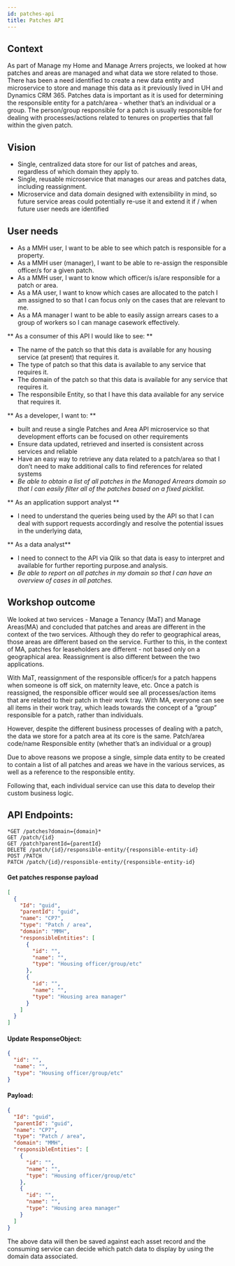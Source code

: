 ```yaml
---
id: patches-api
title: Patches API
---
```


## Context

As part of Manage my Home and Manage Arrers projects, we looked at how patches and areas are managed and what data we store related to those. There has been a need identified to create a new data entity and microservice to store and manage this data as it previously lived in UH and Dynamics CRM 365. Patches data is important as it is used for determining the responsible entity for a patch/area - whether that’s an individual or a group. The person/group responsible for a patch is usually responsible for dealing with processes/actions related to tenures on properties that fall within the given patch.

## Vision

- Single, centralized data store for our list of patches and areas, regardless of which domain they apply to.
- Single, reusable microservice that manages our areas and patches data, including reassignment.
- Microservice and data domain designed with extensibility in mind, so future service areas could potentially re-use it and extend it if / when future user needs are identified

## User needs

- As a MMH user, I want to be able to see which patch is responsible for a property.
- As a MMH user (manager), I want to be able to re-assign the responsible officer/s for a given patch.
- As a MMH user, I want to know which officer/s is/are responsible for a patch or area.
- As a MA user, I want to know which cases are allocated to the patch I am assigned to so that I can focus only on the cases that are relevant to me.
- As a MA manager I want to be able to easily assign arrears cases to a group of workers so I can manage casework effectively.

** As a consumer of this API I would like to see: **

- The name of the patch so that this data is available for any housing service (at present) that requires it.
- The type of patch so that this data is available to any service that requires it.
- The domain of the patch so that this data is available for any service that requires it.
- The responsibile Entity, so that I have this data available for any service that requires it.

** As a developer, I want to: **

- built and reuse a single Patches and Area API microservice so that development efforts can be focused on other requirements
- Ensure data updated, retrieved and inserted is consistent across services and reliable
- Have an easy way to retrieve any data related to a patch/area so that I don’t need to make additional calls to find references for related systems
- _Be able to obtain a list of all patches in the Managed Arrears domain so that I can easily filter all of the patches based on a fixed picklist._

** As an application support analyst **

- I need to understand the queries being used by the API so that I can deal with support requests accordingly and resolve the potential issues in the underlying data,

** As a data analyst**

- I need to connect to the API via Qlik so that data is easy to interpret and available for further reporting purpose.and analysis.
- _Be able to report on all patches in my domain so that I can have an overview of cases in all patches._

## Workshop outcome

We looked at two services - Manage a Tenancy (MaT) and Manage Areas(MA) and concluded that patches and areas are different in the context of the two services. Although they do refer to geographical areas, those areas are different based on the service. Further to this, in the context of MA, patches for leaseholders are different - not based only on a geographical area. Reassignment is also different between the two applications.

With MaT, reassignment of the responsible officer/s for a patch happens when someone is off sick, on maternity leave, etc. Once a patch is reassigned, the responsible officer would see all processes/action items that are related to their patch in their work tray. With MA, everyone can see all items in their work tray, which leads towards the concept of a “group” responsible for a patch, rather than individuals.

However, despite the different business processes of dealing with a patch, the data we store for a patch area at its core is the same.
Patch/area code/name
Responsible entity (whether that’s an individual or a group)

Due to above reasons we propose a single, simple data entity to be created to contain a list of all patches and areas we have in the various services, as well as a reference to the responsible entity.

Following that, each individual service can use this data to develop their custom business logic.

## API Endpoints:

```
*GET /patches?domain={domain}*
GET /patch/{id}
GET /patch?parentId={parentId}
DELETE /patch/{id}/responsible-entity/{responsible-entity-id}
POST /PATCH
PATCH /patch/{id}/responsible-entity/{responsible-entity-id}
```

#### Get patches response payload

```json
[
  {
    "Id": "guid",
    "parentId": "guid",
    "name": "CP7",
    "type": "Patch / area",
    "domain": "MMH",
    "responsibleEntities": [
      {
        "id": "",
        "name": "",
        "type": "Housing officer/group/etc"
      },
      {
        "id": "",
        "name": "",
        "type": "Housing area manager"
      }
    ]
  }
]
```

#### Update ResponseObject:

```json
{
  "id": "",
  "name": "",
  "type": "Housing officer/group/etc"
}
```

#### Payload:

```json
{
  "Id": "guid",
  "parentId": "guid",
  "name": "CP7",
  "type": "Patch / area",
  "domain": "MMH",
  "responsibleEntities": [
    {
      "id": "",
      "name": "",
      "type": "Housing officer/group/etc"
    },
    {
      "id": "",
      "name": "",
      "type": "Housing area manager"
    }
  ]
}
```

The above data will then be saved against each asset record and the consuming service can decide which patch data to display by using the domain data associated.
